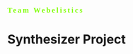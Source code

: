 <!-- Synthesizer README File -->

<h3 style="color:chartreuse;font-family:fantasy;letter-spacing:0.2em;">Team  Webelistics</h3>

# Synthesizer Project
